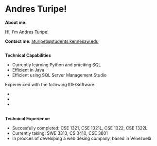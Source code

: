 <h1>Andres Turipe! </h1>

**About me:**

Hi, I'm Andres Turipe!

**Contact me**: [aturipet@students.kennesaw.edu](mailto:aturipet@students.kennesaw.edu) 

## 

**Technical Capabilities**

- Currently learning Python and praciting SQL
- Efficient in Java
- Efficient using SQL Server Management Studio

Experienced with the following IDE/Software:

- 
- 
- 

## 

**Technical Experience**

- Succesfully completed: CSE 1321, CSE 1321L, CSE 1322, CSE 1322L
- Currently taking: SWE 3313, CS 3410, CSE 3801
- In procces of developing a web desing company, based in Venezuela.
